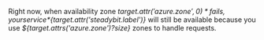 Right now, when availability zone *${target.attr('azure.zone',0)}* fails, your service *${target.attr('steadybit.label')}* will still be available because you use *${target.attrs('azure.zone')?size}* zones to handle requests.

